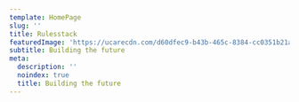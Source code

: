 ```yaml
---
template: HomePage
slug: ''
title: Rulesstack
featuredImage: 'https://ucarecdn.com/d60dfec9-b43b-465c-8384-cc0351b21a67/' =250x250
subtitle: Building the future
meta:
  description: ''
  noindex: true
  title: Building the future
---
```

